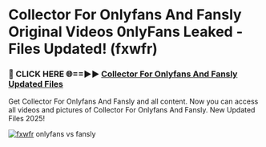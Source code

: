 # Collector For Onlyfans And Fansly Original Videos 0nlyFans Leaked - Files Updated! (fxwfr)

<h3>🔴 CLICK HERE 🌐==►► <a href="https://tinyurl.com/x26r9saj" rel="nofollow">Collector For Onlyfans And Fansly Updated Files</a></h3>

Get Collector For Onlyfans And Fansly and all content. Now you can access all videos and pictures of Collector For Onlyfans And Fansly. New Updated Files 2025!

[![fxwfr](https://i.imgur.com/LkgZPqh.gif)](https://tinyurl.com/x26r9saj)
onlyfans vs fansly